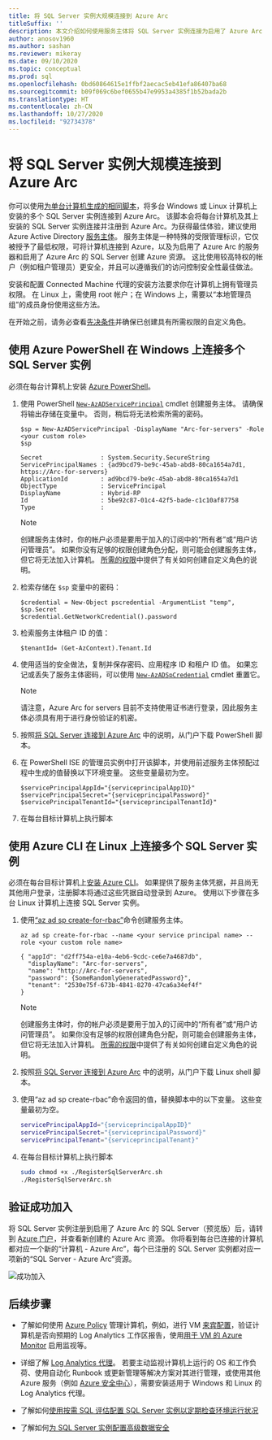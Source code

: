 ```yaml
---
title: 将 SQL Server 实例大规模连接到 Azure Arc
titleSuffix: ''
description: 本文介绍如何使用服务主体将 SQL Server 实例连接为启用了 Azure Arc 的 SQL Server（预览版）。
author: anosov1960
ms.author: sashan
ms.reviewer: mikeray
ms.date: 09/10/2020
ms.topic: conceptual
ms.prod: sql
ms.openlocfilehash: 0bd60864615e1ffbf2aecac5eb41efa86407ba68
ms.sourcegitcommit: b09f069c6bef0655b47e9953a4385f1b52bada2b
ms.translationtype: HT
ms.contentlocale: zh-CN
ms.lasthandoff: 10/27/2020
ms.locfileid: "92734378"
---
```

# <a name="connect-sql-server-instances-to-azure-arc-at-scale"></a>将 SQL Server 实例大规模连接到 Azure Arc

你可以使用[为单台计算机生成的相同脚本](connect.md)，将多台 Windows 或 Linux 计算机上安装的多个 SQL Server 实例连接到 Azure Arc。 该脚本会将每台计算机及其上安装的 SQL Server 实例连接并注册到 Azure Arc。为获得最佳体验，建议使用 Azure Active Directory [服务主体](/azure/active-directory/develop/app-objects-and-service-principals)。 服务主体是一种特殊的受限管理标识，它仅被授予了最低权限，可将计算机连接到 Azure，以及为启用了 Azure Arc 的服务器和启用了 Azure Arc 的 SQL Server 创建 Azure 资源。 这比使用较高特权的帐户（例如租户管理员）更安全，并且可以遵循我们的访问控制安全性最佳做法。  

安装和配置 Connected Machine 代理的安装方法要求你在计算机上拥有管理员权限。 在 Linux 上，需使用 root 帐户；在 Windows 上，需要以“本地管理员组”的成员身份使用这些方法。

在开始之前，请务必查看[先决条件](overview.md#prerequisites)并确保已创建具有所需权限的自定义角色。

## <a name="connecting-multiple-sql-server-instances-on-windows-using-azure-powershell"></a>使用 Azure PowerShell 在 Windows 上连接多个 SQL Server 实例

必须在每台计算机上安装 [Azure PowerShell](/powershell/azure/install-az-ps)。

1. 使用 PowerShell [`New-AzADServicePrincipal`](/powershell/module/az.resources/new-azadserviceprincipal) cmdlet 创建服务主体。 请确保将输出存储在变量中。 否则，稍后将无法检索所需的密码。

    ```azurepowershell-interactive
    $sp = New-AzADServicePrincipal -DisplayName "Arc-for-servers" -Role <your custom role>
    $sp
    ```

    ```output
    Secret                : System.Security.SecureString
    ServicePrincipalNames : {ad9bcd79-be9c-45ab-abd8-80ca1654a7d1, https://Arc-for-servers}
    ApplicationId         : ad9bcd79-be9c-45ab-abd8-80ca1654a7d1
    ObjectType            : ServicePrincipal
    DisplayName           : Hybrid-RP
    Id                    : 5be92c87-01c4-42f5-bade-c1c10af87758
    Type                  :
    ```

   > [!NOTE]
   > 创建服务主体时，你的帐户必须是要用于加入的订阅中的“所有者”或“用户访问管理员”。 如果你没有足够的权限创建角色分配，则可能会创建服务主体，但它将无法加入计算机。 [所需的权限](overview.md#required-permissions)中提供了有关如何创建自定义角色的说明。

2. 检索存储在 `$sp` 变量中的密码：

   ```azurepowershell-interactive
   $credential = New-Object pscredential -ArgumentList "temp", $sp.Secret
   $credential.GetNetworkCredential().password
   ```
3. 检索服务主体租户 ID 的值：
 
   ```azurepowershell-interactive
   $tenantId= (Get-AzContext).Tenant.Id
   ```
4. 使用适当的安全做法，复制并保存密码、应用程序 ID 和租户 ID 值。 如果忘记或丢失了服务主体密码，可以使用 [`New-AzADSpCredential`](/powershell/module/azurerm.resources/new-azurermadspcredential) cmdlet 重置它。

   > [!NOTE]
   > 请注意，Azure Arc for servers 目前不支持使用证书进行登录，因此服务主体必须具有用于进行身份验证的机密。

5. 按照[将 SQL Server 连接到 Azure Arc](connect.md) 中的说明，从门户下载 PowerShell 脚本。

6. 在 PowerShell ISE 的管理员实例中打开该脚本，并使用前述服务主体预配过程中生成的值替换以下环境变量。 这些变量最初为空。

   ```azurepowershell-interactive
   $servicePrincipalAppId="{serviceprincipalAppID}"
   $servicePrincipalSecret="{serviceprincipalPassword}"
   $servicePrincipalTenantId="{serviceprincipalTenantId}"
   ```

7. 在每台目标计算机上执行脚本

## <a name="connecting-multiple-sql-server-instances-on-linux-using-azure-cli"></a>使用 Azure CLI 在 Linux 上连接多个 SQL Server 实例

必须在每台目标计算机上[安装 Azure CLI](/cli/azure/install-azure-cli)。 如果提供了服务主体凭据，并且尚无其他用户登录，注册脚本将通过这些凭据自动登录到 Azure。 使用以下步骤在多台 Linux 计算机上连接 SQL Server 实例。

1. 使用[“az ad sp create-for-rbac”](/cli/azure/ad/sp#az_ad_sp_create_for_rbac)命令创建服务主体。

   ```azurecli-interactive
   az ad sp create-for-rbac --name <your service principal name> --role <your custom role name>
   ```

   ```output
   { "appId": "d2ff754a-e10a-4eb6-9cdc-ce6e7a4687db",
     "displayName": "Arc-for-servers",
     "name": "http://Arc-for-servers",
     "password": {SomeRandomlyGeneratedPassword}",
     "tenant": "2530e75f-673b-4841-8270-47ca6a34ef4f"
   }
   ```

   > [!NOTE]
   > 创建服务主体时，你的帐户必须是要用于加入的订阅中的“所有者”或“用户访问管理员”。 如果你没有足够的权限创建角色分配，则可能会创建服务主体，但它将无法加入计算机。 [所需的权限](overview.md#required-permissions)中提供了有关如何创建自定义角色的说明。

2. 按照[将 SQL Server 连接到 Azure Arc](connect.md) 中的说明，从门户下载 Linux shell 脚本。

3. 使用“az ad sp create-rbac”命令返回的值，替换脚本中的以下变量。 这些变量最初为空。

   ```bash
   servicePrincipalAppId="{serviceprincipalAppID}"
   servicePrincipalSecret="{serviceprincipalPassword}"
   servicePrincipalTenant="{serviceprincipalTenant}"
   ```

3. 在每台目标计算机上执行脚本
 
   ```bash
   sudo chmod +x ./RegisterSqlServerArc.sh
   ./RegisterSqlServerArc.sh
   ```

## <a name="validate-successful-onboarding"></a>验证成功加入

将 SQL Server 实例注册到启用了 Azure Arc 的 SQL Server（预览版）后，请转到 [Azure 门户](https://aka.ms/azureportal)，并查看新创建的 Azure Arc 资源。 你将看到每台已连接的计算机都对应一个新的“计算机 - Azure Arc”，每个已注册的 SQL Server 实例都对应一项新的“SQL Server - Azure Arc”资源。  

![成功加入](./media/join-at-scale/successful-onboard.png)

## <a name="next-steps"></a>后续步骤

- 了解如何使用 [Azure Policy](/azure/governance/policy/overview) 管理计算机，例如，进行 VM [来宾配置](/azure/governance/policy/concepts/guest-configuration)，验证计算机是否向预期的 Log Analytics 工作区报告，使用[用于 VM 的 Azure Monitor](/azure/azure-monitor/insights/vminsights-enable-policy) 启用监视等。

- 详细了解 [Log Analytics 代理](/azure/azure-monitor/platform/log-analytics-agent)。 若要主动监视计算机上运行的 OS 和工作负荷、使用自动化 Runbook 或更新管理等解决方案对其进行管理，或使用其他 Azure 服务（例如 [Azure 安全中心](/azure/security-center/security-center-intro)），需要安装适用于 Windows 和 Linux 的 Log Analytics 代理。

- 了解如何[使用按需 SQL 评估配置 SQL Server 实例以定期检查环境运行状况](assess.md)

- 了解如何[为 SQL Server 实例配置高级数据安全](configure-advanced-data-security.md)